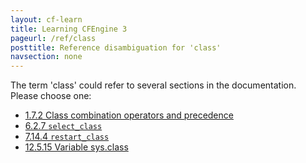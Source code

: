 ```yaml
---
layout: cf-learn
title: Learning CFEngine 3
pageurl: /ref/class
posttitle: Reference disambiguation for 'class'
navsection: none
---
```


The term 'class' could refer to several sections in the documentation. Please choose one:

- [1.7.2 Class combination operators and precedence](https://cfengine.com/manuals/cf3-Reference#Class-combination-operators-and-precedence)
- [6.2.7 <code>select_class</code>](https://cfengine.com/manuals/cf3-Reference#select_class-in-classes)
- [7.14.4 <code>restart_class</code>](https://cfengine.com/manuals/cf3-Reference#restart_class-in-processes)
- [12.5.15 Variable sys.class](https://cfengine.com/manuals/cf3-Reference#Variable-sys.class)
